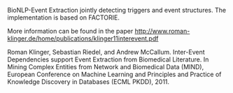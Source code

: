 BioNLP-Event Extraction jointly detecting triggers and event structures. The implementation is based on FACTORIE.

More information can be found in the paper
http://www.roman-klinger.de/home/publications/klinger11interevent.pdf

Roman Klinger, Sebastian Riedel, and Andrew McCallum. Inter-Event Dependencies support Event Extraction from Biomedical Literature.
In Mining Complex Entities from Network and Biomedical Data (MIND), European Conference on Machine Learning and Principles and Practice of Knowledge Discovery in Databases (ECML PKDD), 2011.
